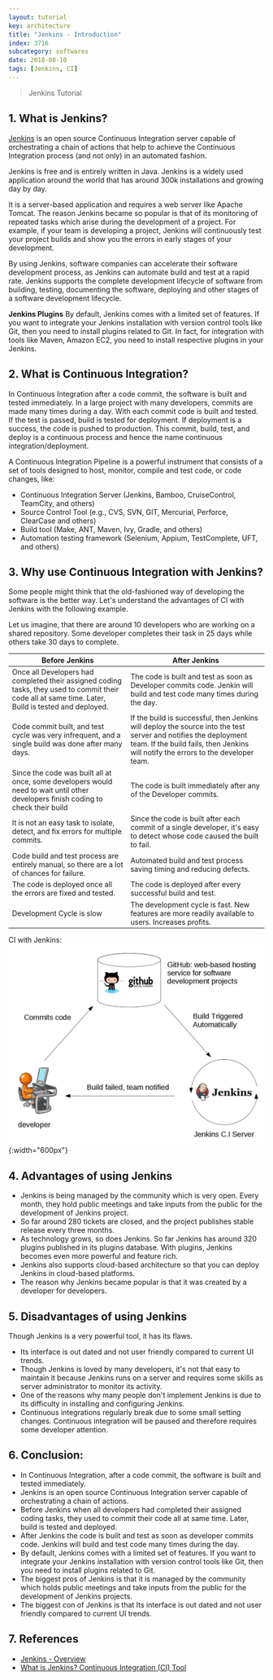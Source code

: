 ```yaml
---
layout: tutorial
key: architecture
title: "Jenkins - Introduction"
index: 3716
subcategory: softwares
date: 2018-08-10
tags: [Jenkins, CI]
---
```


> Jenkins Tutorial

## 1. What is Jenkins?
[Jenkins](https://jenkins.io) is an open source Continuous Integration server capable of orchestrating a chain of actions that help to achieve the Continuous Integration process (and not only) in an automated fashion.

Jenkins is free and is entirely written in Java. Jenkins is a widely used application around the world that has around 300k installations and growing day by day.

It is a server-based application and requires a web server like Apache Tomcat. The reason Jenkins became so popular is that of its monitoring of repeated tasks which arise during the development of a project. For example, if your team is developing a project, Jenkins will continuously test your project builds and show you the errors in early stages of your development.

By using Jenkins, software companies can accelerate their software development process, as Jenkins can automate build and test at a rapid rate. Jenkins supports the complete development lifecycle of software from building, testing, documenting the software, deploying and other stages of a software development lifecycle.

**Jenkins Plugins**
By default, Jenkins comes with a limited set of features. If you want to integrate your Jenkins installation with version control tools like Git, then you need to install plugins related to Git. In fact, for integration with tools like Maven, Amazon EC2, you need to install respective plugins in your Jenkins.

## 2. What is Continuous Integration?
In Continuous Integration after a code commit, the software is built and tested immediately. In a large project with many developers, commits are made many times during a day. With each commit code is built and tested. If the test is passed, build is tested for deployment. If deployment is a success, the code is pushed to production. This commit, build, test, and deploy is a continuous process and hence the name continuous integration/deployment.

A Continuous Integration Pipeline is a powerful instrument that consists of a set of tools designed to host, monitor, compile and test code, or code changes, like:
* Continuous Integration Server (Jenkins, Bamboo, CruiseControl, TeamCity, and others)
* Source Control Tool (e.g., CVS, SVN, GIT, Mercurial, Perforce, ClearCase and others)
* Build tool (Make, ANT, Maven, Ivy, Gradle, and others)
* Automation testing framework (Selenium, Appium, TestComplete, UFT, and others)

## 3. Why use Continuous Integration with Jenkins?
Some people might think that the old-fashioned way of developing the software is the better way. Let's understand the advantages of CI with Jenkins with the following example.

Let us imagine, that there are around 10 developers who are working on a shared repository. Some developer completes their task in 25 days while others take 30 days to complete.

Before Jenkins | After Jenkins
----------------|-----------------------
Once all Developers had completed their assigned coding tasks, they used to commit their code all at same time. Later, Build is tested and deployed. | The code is built and test as soon as Developer commits code. Jenkin will build and test code many times during the day.
Code commit built, and test cycle was very infrequent, and a single build was done after many days. | If the build is successful, then Jenkins will deploy the source into the test server and notifies the deployment team. If the build fails, then Jenkins will notify the errors to the developer team.
Since the code was built all at once, some developers would need to wait until other developers finish coding to check their build | The code is built immediately after any of the Developer commits.
It is not an easy task to isolate, detect, and fix errors for multiple commits. | Since the code is built after each commit of a single developer, it's easy to detect whose code caused the built to fail.
Code build and test process are entirely manual, so there are a lot of chances for failure. | Automated build and test process saving timing and reducing defects.
The code is deployed once all the errors are fixed and tested. | The code is deployed after every successful build and test.
Development Cycle is slow | The development cycle is fast. New features are more readily available to users. Increases profits.

CI with Jenkins:
![image](/assets/images/devops/3716/jenkin-ci.jpg){:width="600px"}

## 4. Advantages of using Jenkins
* Jenkins is being managed by the community which is very open. Every month, they hold public meetings and take inputs from the public for the development of Jenkins project.
* So far around 280 tickets are closed, and the project publishes stable release every three months.
* As technology grows, so does Jenkins. So far Jenkins has around 320 plugins published in its plugins database. With plugins, Jenkins becomes even more powerful and feature rich.
* Jenkins also supports cloud-based architecture so that you can deploy Jenkins in cloud-based platforms.
* The reason why Jenkins became popular is that it was created by a developer for developers.

## 5. Disadvantages of using Jenkins
Though Jenkins is a very powerful tool, it has its flaws.

* Its interface is out dated and not user friendly compared to current UI trends.
* Though Jenkins is loved by many developers, it's not that easy to maintain it because Jenkins runs on a server and requires some skills as server administrator to monitor its activity.
* One of the reasons why many people don't implement Jenkins is due to its difficulty in installing and configuring Jenkins.
* Continuous integrations regularly break due to some small setting changes. Continuous integration will be paused and therefore requires some developer attention.

## 6. Conclusion:
* In Continuous Integration, after a code commit, the software is built and tested immediately.
* Jenkins is an open source Continuous Integration server capable of orchestrating a chain of actions.
* Before Jenkins when all developers had completed their assigned coding tasks, they used to commit their code all at same time. Later, build is tested and deployed.
* After Jenkins the code is built and test as soon as developer commits code. Jenkins will build and test code many times during the day.
* By default, Jenkins comes with a limited set of features. If you want to integrate your Jenkins installation with version control tools like Git, then you need to install plugins related to Git.
* The biggest pros of Jenkins is that it is managed by the community which holds public meetings and take inputs from the public for the development of Jenkins projects.
* The biggest con of Jenkins is that Its interface is out dated and not user friendly compared to current UI trends.

## 7. References
* [Jenkins - Overview](https://www.tutorialspoint.com/jenkins/jenkins_overview.htm)
* [What is Jenkins? Continuous Integration (CI) Tool](https://www.guru99.com/jenkin-continuous-integration.html)

